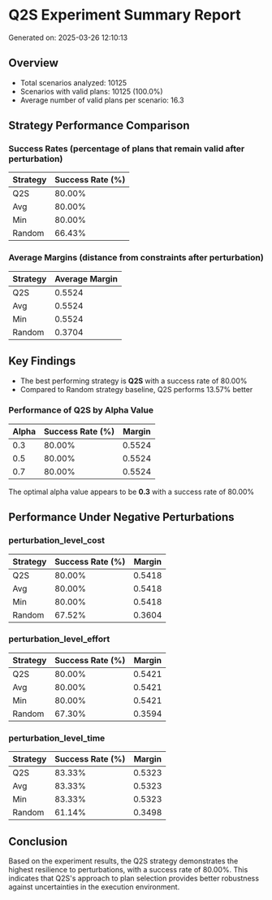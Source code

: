 # Q2S Experiment Summary Report
Generated on: 2025-03-26 12:10:13

## Overview
- Total scenarios analyzed: 10125
- Scenarios with valid plans: 10125 (100.0%)
- Average number of valid plans per scenario: 16.3

## Strategy Performance Comparison

### Success Rates (percentage of plans that remain valid after perturbation)
| Strategy | Success Rate (%) |
|----------|-----------------|
| Q2S | 80.00% |
| Avg | 80.00% |
| Min | 80.00% |
| Random | 66.43% |

### Average Margins (distance from constraints after perturbation)
| Strategy | Average Margin |
|----------|---------------|
| Q2S | 0.5524 |
| Avg | 0.5524 |
| Min | 0.5524 |
| Random | 0.3704 |

## Key Findings
- The best performing strategy is **Q2S** with a success rate of 80.00%
- Compared to Random strategy baseline, Q2S performs 13.57% better

### Performance of Q2S by Alpha Value
| Alpha | Success Rate (%) | Margin |
|-------|-----------------|--------|
| 0.3 | 80.00% | 0.5524 |
| 0.5 | 80.00% | 0.5524 |
| 0.7 | 80.00% | 0.5524 |

The optimal alpha value appears to be **0.3** with a success rate of 80.00%

## Performance Under Negative Perturbations

### perturbation_level_cost
| Strategy | Success Rate (%) | Margin |
|----------|-----------------|--------|
| Q2S | 80.00% | 0.5418 |
| Avg | 80.00% | 0.5418 |
| Min | 80.00% | 0.5418 |
| Random | 67.52% | 0.3604 |

### perturbation_level_effort
| Strategy | Success Rate (%) | Margin |
|----------|-----------------|--------|
| Q2S | 80.00% | 0.5421 |
| Avg | 80.00% | 0.5421 |
| Min | 80.00% | 0.5421 |
| Random | 67.30% | 0.3594 |

### perturbation_level_time
| Strategy | Success Rate (%) | Margin |
|----------|-----------------|--------|
| Q2S | 83.33% | 0.5323 |
| Avg | 83.33% | 0.5323 |
| Min | 83.33% | 0.5323 |
| Random | 61.14% | 0.3498 |

## Conclusion
Based on the experiment results, the Q2S strategy demonstrates the highest resilience to perturbations,
with a success rate of 80.00%. This indicates that Q2S's approach to plan selection
provides better robustness against uncertainties in the execution environment.
